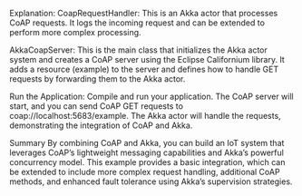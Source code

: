 Explanation:
CoapRequestHandler: This is an Akka actor that processes CoAP requests. It logs the incoming request and can be extended to perform more complex processing.

AkkaCoapServer: This is the main class that initializes the Akka actor system and creates a CoAP server using the Eclipse Californium library. It adds a resource (example) to the server and defines how to handle GET requests by forwarding them to the Akka actor.

Run the Application:
Compile and run your application. The CoAP server will start, and you can send CoAP GET requests to coap://localhost:5683/example. The Akka actor will handle the requests, demonstrating the integration of CoAP and Akka.

Summary
By combining CoAP and Akka, you can build an IoT system that leverages CoAP’s lightweight messaging capabilities and Akka’s powerful concurrency model. This example provides a basic integration, which can be extended to include more complex request handling, additional CoAP methods, and enhanced fault tolerance using Akka’s supervision strategies.